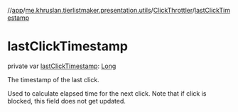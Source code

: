 //[app](../../../index.md)/[me.khruslan.tierlistmaker.presentation.utils](../index.md)/[ClickThrottler](index.md)/[lastClickTimestamp](last-click-timestamp.md)

# lastClickTimestamp

private var [lastClickTimestamp](last-click-timestamp.md): [Long](https://kotlinlang.org/api/latest/jvm/stdlib/kotlin/-long/index.html)

The timestamp of the last click.

Used to calculate elapsed time for the next click. Note that if click is blocked, this field does not get updated.
